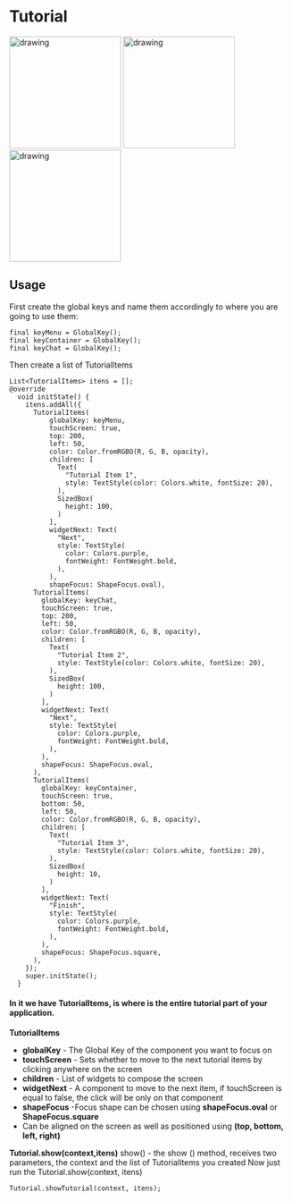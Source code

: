 # Tutorial

<img src="https://user-images.githubusercontent.com/47983071/105987554-30276a00-607d-11eb-9f0f-69acfad9e8f8.jpeg" alt="drawing" width="200"/>

<img src="https://user-images.githubusercontent.com/47983071/105987620-4cc3a200-607d-11eb-958c-a5645bba87fb.jpeg" alt="drawing" width="200"/>


<img src="https://user-images.githubusercontent.com/47983071/105987668-5a792780-607d-11eb-9d74-6bd190c0aad2.jpeg" alt="drawing" width="200"/>


## Usage

First create the global keys and name them accordingly to where you are going to use them:
```
final keyMenu = GlobalKey();
final keyContainer = GlobalKey();
final keyChat = GlobalKey();  
```

Then create a list of TutorialItems

```
List<TutorialItems> itens = [];
@override
  void initState() {
    itens.addAll({
      TutorialItems(
          globalKey: keyMenu,
          touchScreen: true,
          top: 200,
          left: 50,
          color: Color.fromRGBO(R, G, B, opacity),
          children: [
            Text(
              "Tutorial Item 1",
              style: TextStyle(color: Colors.white, fontSize: 20),
            ),
            SizedBox(
              height: 100,
            )
          ],
          widgetNext: Text(
            "Next",
            style: TextStyle(
              color: Colors.purple,
              fontWeight: FontWeight.bold,
            ),
          ),
          shapeFocus: ShapeFocus.oval),
      TutorialItems(
        globalKey: keyChat,
        touchScreen: true,
        top: 200,
        left: 50,
        color: Color.fromRGBO(R, G, B, opacity),
        children: [
          Text(
            "Tutorial Item 2",
            style: TextStyle(color: Colors.white, fontSize: 20),
          ),
          SizedBox(
            height: 100,
          )
        ],
        widgetNext: Text(
          "Next",
          style: TextStyle(
            color: Colors.purple,
            fontWeight: FontWeight.bold,
          ),
        ),
        shapeFocus: ShapeFocus.oval,
      ),
      TutorialItems(
        globalKey: keyContainer,
        touchScreen: true,
        bottom: 50,
        left: 50,
        color: Color.fromRGBO(R, G, B, opacity),
        children: [
          Text(
            "Tutorial Item 3",
            style: TextStyle(color: Colors.white, fontSize: 20),
          ),
          SizedBox(
            height: 10,
          )
        ],
        widgetNext: Text(
          "Finish",
          style: TextStyle(
            color: Colors.purple,
            fontWeight: FontWeight.bold,
          ),
        ),
        shapeFocus: ShapeFocus.square,
      ),
    });
    super.initState();
  }
```

 #### In it we have TutorialItems, is where is the entire tutorial part of your application.

**TutorialItems**
  - **globalKey**  - The Global Key of the component you want to focus on
  - **touchScreen** - Sets whether to move to the next tutorial items by clicking anywhere on the screen
  - **children** - List of widgets to compose the screen
  - **widgetNext** - A component to move to the next item, if touchScreen is equal to false, the click will be only on that component
  - **shapeFocus** -Focus shape can be chosen using **shapeFocus.oval** or **ShapeFocus.square**
  - Can be aligned on the screen as well as positioned using **(top, bottom, left, right)**

**Tutorial.show(context,itens)**
show() -   the show () method, receives two parameters, the context and the list of TutorialItems you created
Now just run the Tutorial.show(context, itens)

```
Tutorial.showTutorial(context, itens);
```